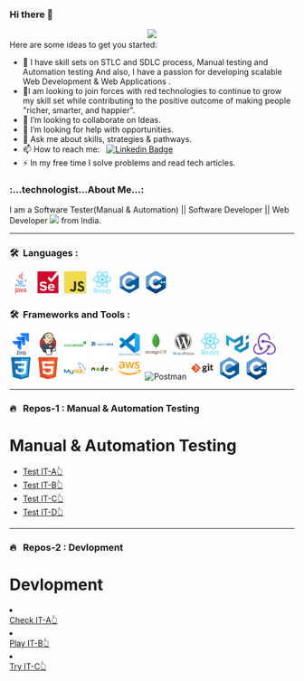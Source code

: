 

### Hi there 👋


<div id="header" align="center">
  <img src="https://media.giphy.com/media/M9gbBd9nbDrOTu1Mqx/giphy.gif" width="100"/>
</div>
Here are some ideas to get you started:

- 🔭 I have skill sets on STLC and SDLC process, Manual testing and Automation testing And also, I have a passion for developing scalable Web Development & Web Applications . 
- 🌱I am looking to join forces with red technologies to continue to grow my skill set while contributing to the positive outcome of making people "richer, smarter, and happier". 
- 👯 I’m looking to collaborate on Ideas.
- 🤔 I’m looking for help with opportunities.
- 💬 Ask me about skills, strategies & pathways.
- 📫 How to reach me: &nbsp; [![Linkedin Badge](https://img.shields.io/badge/-ramit321-blue?style=flat&logo=Linkedin&logoColor=white)](https://www.linkedin.com/in/ramit321/)
- ⚡ In my free time I solve problems and read tech articles.





### :...technologist...About Me...:

I am a Software Tester(Manual & Automation) || Software Developer || Web Developer <img src="https://media.giphy.com/media/2wW4ESTnavhypLsb4l/giphy.gif" width="30"> from India.

---


### 🛠 &nbsp;Languages :

<p>
<img src="https://github.com/devicons/devicon/blob/master/icons/java/java-original-wordmark.svg" title="Java" alt="Java" width="40" height="40"/>&nbsp;
<img src="https://github.com/devicons/devicon/blob/master/icons/selenium/selenium-original.svg" title="selenium" alt="selenium" width="40" height="40"/>&nbsp;
<img src="https://github.com/devicons/devicon/blob/master/icons/javascript/javascript-original.svg" title="JavaScript" alt="JavaScript" width="40" height="40"/>&nbsp;
<img src="https://github.com/devicons/devicon/blob/master/icons/react/react-original-wordmark.svg" title="react" alt="react" width="40" height="40"/>&nbsp;
<img src="https://github.com/devicons/devicon/blob/master/icons/c/c-original.svg" title="Git" **alt="Git" width="40" height="40"/>&nbsp;
<img src="https://github.com/devicons/devicon/blob/master/icons/cplusplus/cplusplus-original.svg" title="Git" **alt="Git" width="40" height="40"/>&nbsp;
</p>
 

### 🛠 &nbsp;Frameworks and Tools :

<p>
<img src="https://github.com/devicons/devicon/blob/master/icons/jira/jira-original-wordmark.svg" title="jira" alt="jira" width="40" height="40"/>&nbsp;
<img src="https://github.com/devicons/devicon/blob/master/icons/jenkins/jenkins-original.svg" title="jenkins" alt="jenkins" width="40" height="40"/>&nbsp;
<img src="https://github.com/devicons/devicon/blob/master/icons/cucumber/cucumber-plain-wordmark.svg" alt="cucumber" width="40" height="40"/>&nbsp;
<img src="https://github.com/devicons/devicon/blob/master/icons/intellij/intellij-original-wordmark.svg" alt="intellij" width="40" height="40"/>&nbsp;
<img src="https://github.com/devicons/devicon/blob/master/icons/vscode/vscode-original-wordmark.svg" alt="vscode" width="40" height="40"/>&nbsp;
<img src="https://github.com/devicons/devicon/blob/master/icons/mongodb/mongodb-original-wordmark.svg" title="mongodb" alt="mongodb" width="40" height="40"/>&nbsp;
<img src="https://github.com/devicons/devicon/blob/master/icons/wordpress/wordpress-original.svg" title="wordpress" alt="wordpress" width="40" height="40"/>&nbsp;
<img src="https://github.com/devicons/devicon/blob/master/icons/react/react-original-wordmark.svg" title="React" alt="React" width="40" height="40"/>&nbsp;
<img src="https://github.com/devicons/devicon/blob/master/icons/materialui/materialui-original.svg" title="Material UI" alt="Material UI" width="40" height="40"/>&nbsp;
<img src="https://github.com/devicons/devicon/blob/master/icons/redux/redux-original.svg" title="Redux" alt="Redux " width="40" height="40"/>&nbsp;
<img src="https://github.com/devicons/devicon/blob/master/icons/css3/css3-original.svg"  title="CSS3" alt="CSS" width="40" height="40"/>&nbsp;
<img src="https://github.com/devicons/devicon/blob/master/icons/html5/html5-original.svg" title="HTML5" alt="HTML" width="40" height="40"/>&nbsp;
<img src="https://github.com/devicons/devicon/blob/master/icons/mysql/mysql-original-wordmark.svg" title="MySQL"  alt="MySQL" width="40" height="40"/>&nbsp;
<img src="https://github.com/devicons/devicon/blob/master/icons/nodejs/nodejs-original-wordmark.svg" title="NodeJS" alt="NodeJS" width="40" height="40"/>&nbsp;
<img src="https://github.com/devicons/devicon/blob/master/icons/amazonwebservices/amazonwebservices-plain-wordmark.svg" title="AWS" alt="AWS" width="40" height="40"/>&nbsp;
<img src="https://www.vectorlogo.zone/logos/getpostman/getpostman-icon.svg" title="Postman"  alt="Postman" width="40" height="40"/>&nbsp;
<img src="https://github.com/devicons/devicon/blob/master/icons/git/git-original-wordmark.svg" title="Git" **alt="Git" width="40" height="40"/>&nbsp;
<img src="https://github.com/devicons/devicon/blob/master/icons/c/c-original.svg" title="Git" **alt="Git" width="40" height="40"/>&nbsp;
<img src="https://github.com/devicons/devicon/blob/master/icons/cplusplus/cplusplus-original.svg" title="Git" **alt="Git" width="40" height="40"/>&nbsp;
</p>
 
--- 
 
### 🔥 &nbsp; Repos-1 : Manual & Automation Testing
<div class="subskill">
    <h1>Manual & Automation Testing</h1>
    <ul>
      <li class='TESTING(Banking)'>
        <a href="https://github.com/mishraramit/Testing-HDFC-Bank-.git">
          <div class='text'>Test IT-A👆</div>
        </a>
      </li>
      <li class='Automation Testing (Acti-time-Link account)'>
        <a href="https://github.com/mishraramit/Automation.git">
          <div class='text'>Test IT-B👆</div>
        </a>
      </li>
      <li class='Web driver-Testing'>
        <a href="https://github.com/mishraramit/Selenium_Webdriver_Testng_Maven.git">
          <div class='text'>Test IT-C👆</div>
        </a>
      </li>
      <li class='CucumberBDD-automation'>
        <a href="https://github.com/mishraramit/CucumberBDD.git">
          <div class='text'>Test IT-D👆</div>
        </a>
      </li>
      <ul>
      </div>

--- 

### 🔥 &nbsp; Repos-2 : Devlopment
  <div class="subskill">
      <h1>Devlopment</h1>
        <li class='COVID19-PRE'>
          <a href="https://github.com/mishraramit/Covid19-Pre.git">
            <div class='text'>Check IT-A👆</div>
          </a>
        </li>
        <li class='Play'>
          <a href="https://github.com/mishraramit/Play.git ">
            <div class='text'>Play IT-B👆</div>
          </a>
        </li>
        <li class='GRM'>
          <a href="https://github.com/mishraramit/GRM.git">
            <div class='text'>Try IT-C👆</div>
          </a>
        </li>
    </ul>
  </div>

